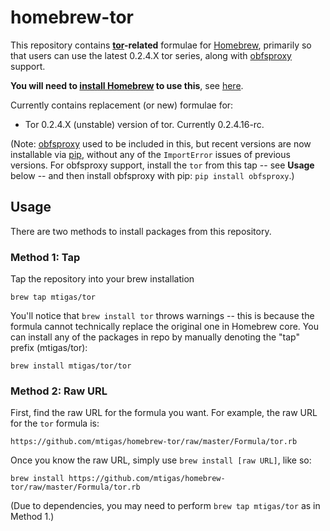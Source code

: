 # homebrew-tor

This repository contains **[tor][tor]-related** formulae for [Homebrew][brew],
primarily so that users can use the latest 0.2.4.X tor series, along with
[obfsproxy][obfsproxy] support.

**You will need to [install Homebrew][brew_install] to use this**, see
[here][brew_install].

Currently contains replacement (or new) formulae for:

* Tor 0.2.4.X (unstable) version of tor. Currently 0.2.4.16-rc.

[tor]: https://www.torproject.org/
[brew]: http://mxcl.github.com/homebrew/
[brew_install]: https://github.com/mxcl/homebrew/wiki/installation

(Note: [obfsproxy][obfsproxy] used to be included in this, but recent versions
are now installable via [pip][pip], without any of the `ImportError` issues
of previous versions. For obfsproxy support, install the `tor` from this tap
-- see **Usage** below -- and then install obfsproxy with pip:
`pip install obfsproxy`.)

[obfsproxy]: https://www.torproject.org/projects/obfsproxy.html.en
[pip]: https://pypi.python.org/pypi/pip

## Usage

There are two methods to install packages from this repository.

### Method 1: Tap

Tap the repository into your brew installation

    brew tap mtigas/tor

You'll notice that `brew install tor` throws warnings -- this is because
the formula cannot technically replace the original one in Homebrew core.
You can install any of the packages in repo by manually denoting the "tap"
prefix (mtigas/tor):

	brew install mtigas/tor/tor

### Method 2: Raw URL

First, find the raw URL for the formula you want. For example, the raw URL for
the `tor` formula is:

    https://github.com/mtigas/homebrew-tor/raw/master/Formula/tor.rb

Once you know the raw URL, simply use `brew install [raw URL]`, like so:

    brew install https://github.com/mtigas/homebrew-tor/raw/master/Formula/tor.rb

(Due to dependencies, you may need to perform `brew tap mtigas/tor` as in Method 1.)
